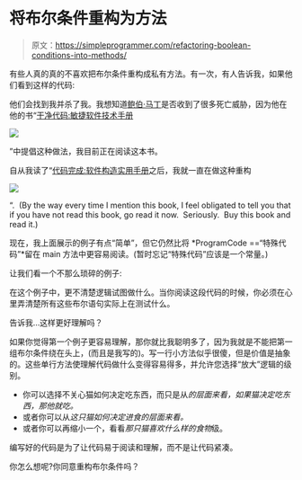 # 将布尔条件重构为方法

> 原文：<https://simpleprogrammer.com/refactoring-boolean-conditions-into-methods/>

有些人真的真的不喜欢把布尔条件重构成私有方法。有一次，有人告诉我，如果他们看到这样的代码:

他们会找到我并杀了我。我想知道[鲍伯·马丁](http://www.amazon.com/Robert-C.-Martin/e/B000APG87E/?_encoding=UTF8&camp=1789&creative=390957&linkCode=ur2&tag=makithecompsi-20)是否收到了很多死亡威胁，因为他在他的书“[干净代码:敏捷软件技术手册](http://www.amazon.com/gp/product/B001GSTOAM/ref=as_li_ss_tl?ie=UTF8&camp=1789&creative=390957&creativeASIN=B001GSTOAM&linkCode=as2&tag=makithecompsi-20)

![](img/ea3d5605bb0a5c48c61846f3a9222927.png)

[](http://www.amazon.com/gp/product/B001GSTOAM/ref=as_li_ss_tl?ie=UTF8&camp=1789&creative=390957&creativeASIN=B001GSTOAM&linkCode=as2&tag=makithecompsi-20)”中提倡这种做法，我目前正在阅读这本书。

自从我读了“[代码完成:软件构造实用手册](http://www.amazon.com/gp/product/B004OR1XGK/ref=as_li_ss_tl?ie=UTF8&camp=1789&creative=390957&creativeASIN=B004OR1XGK&linkCode=as2&tag=makithecompsi-20)之后，我就一直在做这种重构

![](img/5e7203a5157afe1e21d6c617a58bcb15.png)

“.  (By the way every time I mention this book, I feel obligated to tell you that if you have not read this book, go read it now.  Seriously.  Buy this book and read it.)

现在，我上面展示的例子有点“简单”，但它仍然比将 *ProgramCode ==“特殊代码”*留在 main 方法中更容易阅读。(暂时忘记“特殊代码”应该是一个常量。)

让我们看一个不那么琐碎的例子:

在这个例子中，更不清楚逻辑试图做什么。当你阅读这段代码的时候，你必须在心里弄清楚所有这些布尔语句实际上在测试什么。

告诉我…这样更好理解吗？

如果你觉得第一个例子更容易理解，那你就比我聪明多了，因为我就是不能把第一组布尔条件绕在头上，(而且是我写的)。写一行小方法似乎很傻，但是价值是抽象的。这些单行方法使理解代码做什么变得容易得多，并允许您选择“放大”逻辑的级别。

*   你可以选择不关心猫如何决定吃东西，而只是从*的层面来看，如果猫决定吃东西，那他就吃。*
*   或者你可以从*这只猫如何决定进食的层面来看。*
*   或者你可以再缩小一个，看看*那只猫喜欢什么样的食物*级。

编写好的代码是为了让代码易于阅读和理解，而不是让代码紧凑。

你怎么想呢?你同意重构布尔条件吗？